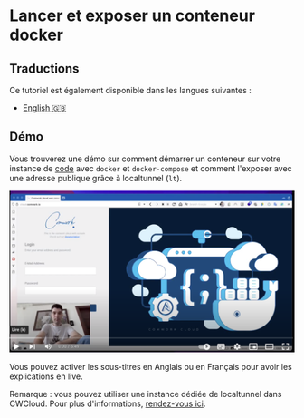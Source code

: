 # Lancer et exposer un conteneur docker

## Traductions

Ce tutoriel est également disponible dans les langues suivantes :
* [English 🇬🇧](../../../../tutorials/code/docker.md)

## Démo

Vous trouverez une démo sur comment démarrer un conteneur sur votre instance de [code](../../../../code.md) avec `docker` et `docker-compose` et comment l'exposer avec une adresse publique grâce à localtunnel (`lt`).

[![code_demo_1](../../../../img/demo_1.png)](https://youtu.be/sHFtiUmpYLI)

Vous pouvez activer les sous-titres en Anglais ou en Français pour avoir les explications en live.

Remarque : vous pouvez utiliser une instance dédiée de localtunnel dans CWCloud. Pour plus d'informations, [rendez-vous ici](../../../../localtunnel.md).
